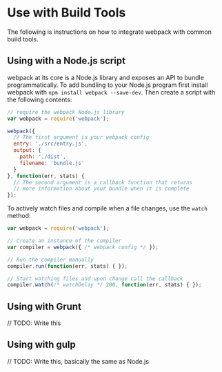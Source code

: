 # Use with Build Tools

The following is instructions on how to integrate webpack with common build tools.

## Using with a Node.js script

webpack at its core is a Node.js library and exposes an API to bundle programmatically. To add bundling to your Node.js program first install webpack with `npm install webpack --save-dev`. Then create a script with the following contents:

```js
// require the webpack Node.js library
var webpack = require('webpack');

webpack({
  // The first argument is your webpack config
  entry: './src/entry.js',
  output: {
    path: './dist',
    filename: 'bundle.js'
  }
}, function(err, stats) {
  // The second argument is a callback function that returns
  // more information about your bundle when it is complete
});
```

To actively watch files and compile when a file changes, use the `watch` method:

```js
var webpack = require('webpack');

// Create an instance of the compiler
var compiler = webpack({ /* webpack config */ });

// Run the compiler manually
compiler.run(function(err, stats) { });

// Start watching files and upon change call the callback
compiler.watch(/* watchDelay */ 200, function(err, stats) { });
```

## Using with Grunt

// TODO: Write this

## Using with gulp

// TODO: Write this, basically the same as Node.js
